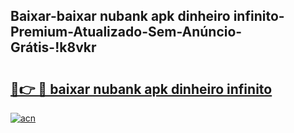
## Baixar-baixar nubank apk dinheiro infinito-Premium-Atualizado-Sem-Anúncio-Grátis-!k8vkr

# <h2><a href="https://andorid.site?title=baixar_nubank_apk_dinheiro_infinito&ref=27">🔗👉 🔴 baixar nubank apk dinheiro infinito</a></h2>

[![acn](https://github.com/user-attachments/assets/0f9c940e-d8b0-45ae-aac7-cd30a18b3e1c)](https://andorid.site?title=baixar_nubank_apk_dinheiro_infinito&ref=27)


